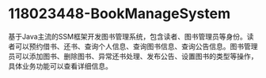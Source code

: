 # 118023448-BookManageSystem
基于Java主流的SSM框架开发图书管理系统，包含读者、图书管理员等身份。读者可以预约借书、还书、查询个人信息、查询图书信息、查询公告信息。图书管理员可以添加图书、删除图书、异常还书处理、发布公告、设置图书的类型等操作，具体业务功能可以查看详细信息。
